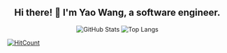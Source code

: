 <h2 align="center">Hi there! 👋 I'm Yao Wang, a software engineer.</h2>

<p align="center">
  <img src="https://github-readme-stats.vercel.app/api?username=timwangdev&count_private=true&disable_animations=true&show_icons=true&hide_border=true&hide=contribs&include_all_commits=true" alt="GitHub Stats">
  <img src="https://github-readme-stats.vercel.app/api/top-langs/?username=timwangdev&langs_count=6&layout=compact&hide_border=true" alt="Top Langs">
</p>

[![HitCount](http://hits.dwyl.com/timwangdev/timwangdev.svg?style=flat)](http://hits.dwyl.com/timwangdev/timwangdev)

